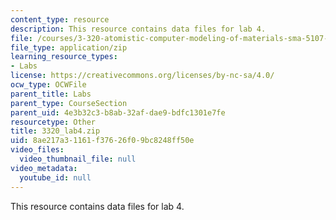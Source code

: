 ```yaml
---
content_type: resource
description: This resource contains data files for lab 4.
file: /courses/3-320-atomistic-computer-modeling-of-materials-sma-5107-spring-2005/8ae217a31161f37626f09bc8248ff50e_3320_lab4.zip
file_type: application/zip
learning_resource_types:
- Labs
license: https://creativecommons.org/licenses/by-nc-sa/4.0/
ocw_type: OCWFile
parent_title: Labs
parent_type: CourseSection
parent_uid: 4e3b32c3-b8ab-32af-dae9-bdfc1301e7fe
resourcetype: Other
title: 3320_lab4.zip
uid: 8ae217a3-1161-f376-26f0-9bc8248ff50e
video_files:
  video_thumbnail_file: null
video_metadata:
  youtube_id: null
---
```

This resource contains data files for lab 4.
